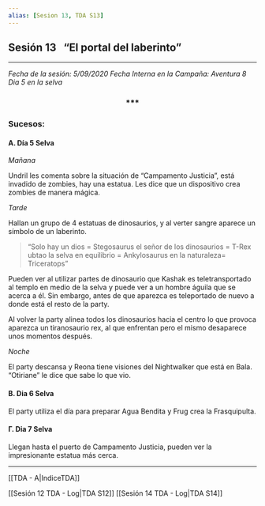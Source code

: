 ```yaml
---
alias: [Sesion 13, TDA S13]
---
```


## Sesión 13   “El portal del laberinto”

---

*Fecha de la sesión: 5/09/2020*
*Fecha Interna en la Campaña: Aventura 8 Dia 5 en la selva*

<div align='center'>
<h3> *** </h3>
</div>

### Sucesos:

#### &Alpha;. Día 5 Selva

_Mañana_

Undril les comenta sobre la situación de “Campamento Justicia”, está invadido de zombies, hay una estatua. Les dice que un dispositivo crea zombies de manera mágica.

_Tarde_

Hallan un grupo de 4 estatuas de dinosaurios, y al verter sangre aparece un símbolo de un laberinto. 

>“Solo hay un dios = Stegosaurus
el señor de los dinosaurios = T-Rex
ubtao la selva en equilibrio = Ankylosaurus
en la naturaleza= Triceratops”
  
Pueden ver al utilizar partes de dinosaurio que Kashak es teletransportado al templo en medio de la selva y puede ver a un hombre águila que se acerca a él. Sin embargo, antes de que aparezca es teleportado de nuevo a donde está el resto de la party.

Al volver la party alinea todos los dinosaurios hacia el centro lo que provoca aparezca un tiranosaurio rex, al que enfrentan pero el mismo desaparece unos momentos después.
  
_Noche_

El party descansa y Reona tiene visiones del Nightwalker que está en Bala. “Otiriane” le dice que sabe lo que vio.

#### &Beta;. Dia 6 Selva
El party utiliza el día para preparar Agua Bendita y Frug crea la Frasquipulta.

#### &Gamma;. Dia 7 Selva
Llegan hasta el puerto de Campamento Justicia, pueden ver la impresionante estatua más cerca.

---

[[TDA - A|IndiceTDA]]

[[Sesión 12 TDA - Log|TDA S12]]
[[Sesión 14 TDA - Log|TDA S14]]